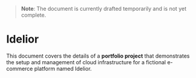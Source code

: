 > **Note**: The document is currently drafted temporarily and is not yet complete.

# Idelior

This document covers the details of a **portfolio project** that demonstrates the setup and management of cloud infrastructure for a fictional e-commerce platform named Idelior.
